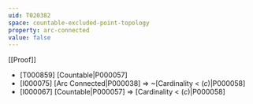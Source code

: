 ```yaml
---
uid: T020382
space: countable-excluded-point-topology
property: arc-connected
value: false
---
```

[[Proof]]

* [T000859] [Countable|P000057]
* [I000075] [Arc Connected|P000038] => ~[Cardinality < $\mathfrak(c)$|P000058]
* [I000067] [Countable|P000057] => [Cardinality < $\mathfrak(c)$|P000058]

